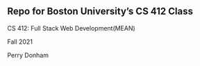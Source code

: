 ## Repo for Boston University’s CS 412 Class

CS 412: Full Stack Web Development(MEAN)

Fall 2021

Perry Donham